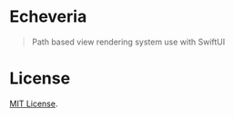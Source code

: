 # Echeveria

> Path based view rendering system use with SwiftUI

# License

[MIT License](LICENSE).
